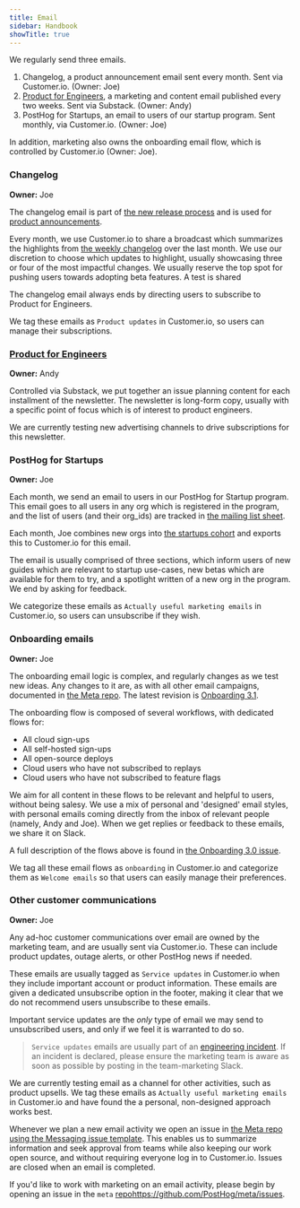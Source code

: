 ```yaml
---
title: Email
sidebar: Handbook
showTitle: true
---
```


We regularly send three emails. 

1. Changelog, a product announcement email sent every month. Sent via Customer.io. (Owner: Joe)
2. [Product for Engineers](https://newsletter.posthog.com/), a marketing and content email published every two weeks. Sent via Substack. (Owner: Andy)
3. PostHog for Startups, an email to users of our startup program. Sent monthly, via Customer.io. (Owner: Joe)

In addition, marketing also owns the onboarding email flow, which is controlled by Customer.io (Owner: Joe). 

### Changelog
**Owner:** Joe

The changelog email is part of [the new release process](/handbook/engineering/release-new-version) and is used for [product announcements](/handbook/growth/marketing/product-announcements).

Every month, we use Customer.io to share a broadcast which summarizes the highlights from [the weekly changelog](/changelog) over the last month. We use our discretion to choose which updates to highlight, usually showcasing three or four of the most impactful changes. We usually reserve the top spot for pushing users towards adopting beta features. A test is shared

The changelog email always ends by directing users to subscribe to Product for Engineers. 

We tag these emails as `Product updates` in Customer.io, so users can manage their subscriptions. 

### [Product for Engineers](https://newsletter.posthog.com/)
**Owner:** Andy

Controlled via Substack, we put together an issue planning content for each installment of the newsletter. The newsletter is long-form copy, usually with a specific point of focus which is of interest to product engineers. 

We are currently testing new advertising channels to drive subscriptions for this newsletter. 

### PostHog for Startups
**Owner:** Joe

Each month, we send an email to users in our PostHog for Startup program. This email goes to all users in any org which is registered in the program, and the list of users (and their org_ids) are tracked in [the mailing list sheet](https://docs.google.com/spreadsheets/d/1ryDGzXcG0OSH-GoX-zlI2CKwNu-6Zivi7EM32WLdids/edit?usp=sharing).

Each month, Joe combines new orgs into [the startups cohort](https://app.posthog.com/cohorts/44794) and exports this to Customer.io for this email. 

The email is usually comprised of three sections, which inform users of new guides which are relevant to startup use-cases, new betas which are available for them to try, and a spotlight written of a new org in the program. We end by asking for feedback.

We categorize these emails as `Actually useful marketing emails` in Customer.io, so users can unsubscribe if they wish. 

### Onboarding emails
**Owner:** Joe

The onboarding email logic is complex, and regularly changes as we test new ideas. Any changes to it are, as with all other email campaigns, documented in [the Meta repo](https://github.com/PostHog/meta/). The latest revision is [Onboarding 3.1](https://github.com/PostHog/meta/issues/127). 

The onboarding flow is composed of several workflows, with dedicated flows for: 

- All cloud sign-ups
- All self-hosted sign-ups
- All open-source deploys
- Cloud users who have not subscribed to replays
- Cloud users who have not subscribed to feature flags

We aim for all content in these flows to be relevant and helpful to users, without being salesy. We use a mix of personal and 'designed' email styles, with personal emails coming directly from the inbox of relevant people (namely, Andy and Joe). When we get replies or feedback to these emails, we share it on Slack. 

A full description of the flows above is found in [the Onboarding 3.0 issue](https://github.com/PostHog/meta/issues/123). 

We tag all these email flows as `onboarding` in Customer.io and categorize them as `Welcome emails` so that users can easily manage their preferences. 

### Other customer communications
**Owner:** Joe

Any ad-hoc customer communications over email are owned by the marketing team, and are usually sent via Customer.io. These can include product updates, outage alerts, or other PostHog news if needed.

These emails are usually tagged as `Service updates` in Customer.io when they include important account or product information. These emails are given a dedicated unsubscribe option in the footer, making it clear that we do not recommend users unsubscribe to these emails. 

Important service updates are the _only_ type of email we may send to unsubscribed users, and only if we feel it is warranted to do so.

> `Service updates` emails are usually part of an [engineering incident](/handbook/engineering/incidents.md). If an incident is declared, please ensure the marketing team is aware as soon as possible by posting in the team-marketing Slack.

We are currently testing email as a channel for other activities, such as product upsells. We tag these emails as `Actually useful marketing emails` in Customer.io and have found the a personal, non-designed approach works best. 

Whenever we plan a new email activity we open an issue in [the Meta repo using the Messaging issue template](https://github.com/PostHog/meta/). This enables us to summarize information and seek approval from teams while also keeping our work open source, and without requiring everyone log in to Customer.io. Issues are closed when an email is completed. 

If you'd like to work with marketing on an email activity, please begin by opening an issue in the `meta` [repo](https://github.com/PostHog/meta/issues)https://github.com/PostHog/meta/issues. 
